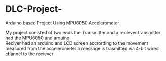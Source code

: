 # DLC-Project-
Arduino based Project Using MPU6050 Accelerometer 

My project conisted of two ends the Transmitter and a reciever 
transmitter had the MPU6050 and arduino  
Reciver had an arduino and LCD screen 
accrording to the movement measured from the accelerometer a message is trasmitted via 4-bit wired channel to the reciever 
